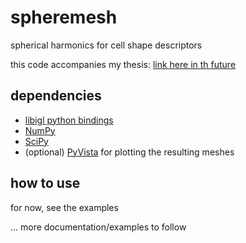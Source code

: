 # spheremesh
 spherical harmonics for cell shape descriptors
 
 this code accompanies my thesis: [link here in th future]()

## dependencies

* [libigl python bindings](https://github.com/libigl/libigl-python-bindings)
* [NumPy](https://numpy.org/)
* [SciPy](https://www.scipy.org/)
* (optional) [PyVista](https://github.com/pyvista/pyvista) for plotting the resulting meshes

## how to use

for now, see the examples

... more documentation/examples to follow
